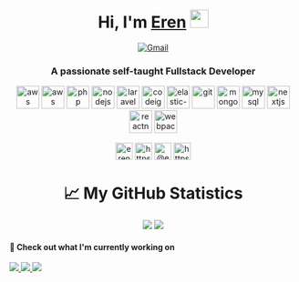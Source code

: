 <div align="center"><h1>Hi, I'm <a href="#" target="_blank">Eren</a> <img src="https://media.giphy.com/media/hvRJCLFzcasrR4ia7z/giphy.gif" width="32"></h1></div>
  <p align="center">       
        <a href="mailto:erenkucuker@gmail.com" target="_blank"><img alt="Gmail"
                src="https://img.shields.io/badge/-Gmail-D14836?style=for-the-badge&logo=Gmail&logoColor=white" /></a>
    </p> 
<h3 align="center">A passionate self-taught Fullstack Developer</h3>
  

<p align="center"><img src="https://download.logo.wine/logo/Amazon_Web_Services/Amazon_Web_Services-Logo.wine.png" alt="aws" width="40" height="40"/> <img src="https://gruntwork.io/assets/img/guides/go-logo-blue.png" alt="aws" width="40" height="40"/>  <img src="https://icons-for-free.com/download-icon-command+develop+language+php+programming+software+icon-1320165727581845211_48.png" alt="php" width="40" height="40"/> <img src="https://upload.wikimedia.org/wikipedia/commons/thumb/d/d9/Node.js_logo.svg/1280px-Node.js_logo.svg.png" alt="nodejs" width="40" height="40"/> <img src="https://upload.wikimedia.org/wikipedia/commons/thumb/9/9a/Laravel.svg/1200px-Laravel.svg.png" alt="laravel" width="40" height="40"/> <img src="https://upload.wikimedia.org/wikipedia/commons/6/64/Expressjs.png" alt="codeigniter" width="40" height="40"/> <img src="https://raw.githubusercontent.com/blacktop/docker-elastic-stack/master/docs/img/el_stack_logo.png" alt="elastic-stack" width="40" height="40"/>  <img src="https://www.vectorlogo.zone/logos/git-scm/git-scm-icon.svg" alt="git" width="40" height="40"/>   <img src="https://infinapps.com/wp-content/uploads/2018/10/mongodb-logo.png" alt="mongodb" width="40" height="40"/> <img src="https://download.logo.wine/logo/MySQL/MySQL-Logo.wine.png" alt="mysql" width="40" height="40"/> <img src="https://cdn.worldvectorlogo.com/logos/nextjs-3.svg" alt="nextjs" width="40" height="40"/>      <img src="https://reactnative.dev/img/header_logo.svg" alt="reactnative" width="40" height="40"/> <img src="https://seeklogo.com/images/W/webpack-logo-9E66EE203A-seeklogo.com.png" alt="webpack" width="40" height="40"/></p><p align="center">
<a href="https://codepen.io/erenkucuker" target="blank"><img align="center" src="https://cdn.jsdelivr.net/npm/simple-icons@3.0.1/icons/codepen.svg" alt="erenkucuker" height="30" width="30" /></a>
<a href="https://linkedin.com/in/https://www.linkedin.com/in/yunus-eren-k%c3%bc%c3%a7%c3%bcker-609716168/" target="blank"><img align="center" src="https://cdn.jsdelivr.net/npm/simple-icons@3.0.1/icons/linkedin.svg" alt="https://www.linkedin.com/in/yunus-eren-k%c3%bc%c3%a7%c3%bcker-609716168/" height="30" width="30" /></a>
<a href="https://medium.com/@erenkucuker" target="blank"><img align="center" src="https://cdn.jsdelivr.net/npm/simple-icons@3.0.1/icons/medium.svg" alt="@erenkucuker" height="30" width="30" /></a>
<a href="https://www.youtube.com/c/https://www.youtube.com/channel/ucgnxegseifiklrwkupy_qow?view_as=subscriber" target="blank"><img align="center" src="https://cdn.jsdelivr.net/npm/simple-icons@3.0.1/icons/youtube.svg" alt="https://www.youtube.com/channel/ucgnxegseifiklrwkupy_qow?view_as=subscriber" height="30" width="30" /></a>
</p>
<div align="center"><h1>📈 My GitHub Statistics</h1>
  <img src="https://github-readme-stats.vercel.app/api?username=erenkucukersoftware&show_icons=true&count_private=true&hide_title=true&theme=tokyonight" />
  <img src="https://github-readme-stats.vercel.app/api/top-langs/?username=erenkucukersoftware&layout=compact&theme=tokyonight"/>
</div>


  



#### 👷 Check out what I'm currently working on


<a href="https://github.com/erenkucukersoftware/shuri">
<img src="https://github-readme-stats.vercel.app/api/pin/?username=erenkucukersoftware&repo=shuri&theme=tokyonight" />
</a>


<a href="https://github.com/erenkucukersoftware/octo">
<img src="https://github-readme-stats.vercel.app/api/pin/?username=erenkucukersoftware&repo=octo&theme=tokyonight" />
</a>

<a href="https://github.com/erenkucukersoftware/powerful-php">
<img src="https://github-readme-stats.vercel.app/api/pin/?username=erenkucukersoftware&repo=powerful-php&theme=tokyonight" />
</a>


